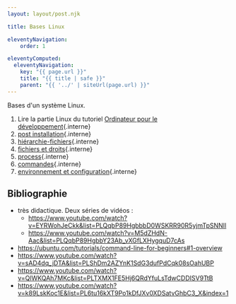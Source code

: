 ```yaml
---
layout: layout/post.njk

title: Bases Linux

eleventyNavigation:
    order: 1

eleventyComputed:
  eleventyNavigation:
    key: "{{ page.url }}"
    title: "{{ title | safe }}"
    parent: "{{ '../' | siteUrl(page.url) }}"
---
```


Bases d'un système Linux.

1. Lire la partie Linux du tutoriel [Ordinateur pour le développement](/tutoriels/ordinateur-développement){.interne}
2. [post installation](post-installation){.interne}
3. [hiérarchie-fichiers](fhiérarchie-fichiers){.interne}
4. [fichiers et droits](fichiers-droits){.interne}
5. [process](process){.interne}
6. [commandes](./commandes){.interne}
7. [environnement et configuration](environnement-configuration){.interne}

## Bibliographie

- très didactique. Deux séries de vidéos :
  - <https://www.youtube.com/watch?v=EYRWohJeCkk&list=PLQqbP89HgbbbD0WSKRR90R5yjmTpSNNIl>
  - <https://www.youtube.com/watch?v=M5dZHdN-Aac&list=PLQqbP89HgbbY23Ab_vXGfLXHygquD7cAs>
- <https://ubuntu.com/tutorials/command-line-for-beginners#1-overview>
- <https://www.youtube.com/watch?v=sAD4dq_jDTA&list=PLShDm2AZYnK1SdG3dufPdCqk08sOahUBP>
- <https://www.youtube.com/watch?v=QlWKQAh7MKc&list=PLTXMX1FE5Hj6QRdYfuLsTdwCDDISV9TtB>
- <https://www.youtube.com/watch?v=k89LskKoc1E&list=PL6tu16kXT9Po1kDfJXv0XDSatvGhbC3_X&index=1>

